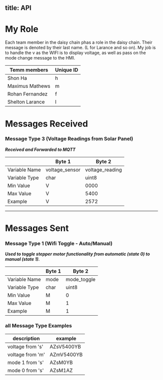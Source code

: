 title: API
---

# My Role
Each team member in the daisy chain phas a role in the daisy chain. Their message is denoted by their last name. (L for Larance and so on). My job is to handle the v as the WIFI is to display voltage, as well as pass on the mode change message to the HMI.



| Temm members | Unique ID |
|-----|-----|
|Shon Ha| h |
|Maximus Mathews|m|
|Rohan Fernandez|f|
|Shelton Larance|l|


# Messages Received  

### Message Type 3 (Voltage Readings from Solar Panel)

<b><i>Received and Forwarded to MQTT</i></b>

|               | Byte 1         | Byte 2        |
|---------------|----------------|-----------------|
| Variable Name | voltage_sensor | voltage_reading |
| Variable Type | char           | uint8          |
| Min Value     | V              | 0000           |
| Max Value     | V              | 5400           |
| Example       | V              | 2572           |
---

# Messages Sent  

### Message Type 1 (Wifi Toggle - Auto/Manual)

<b><i>Used to toggle stepper motor functionality from automatic (state 0) to manual (state 1).</i></b>

|               | Byte 1      | Byte 2 |
|---------------|-------------|--------|
| Variable Name | mode        | mode_toggle |  
| Variable Type | char        |  uint8| 
| Min Value     | M           |   0|
| Max Value     | M           |   1|
| Example       | M           |   1|





### all Message Type  Examples

|description      | example   |
|---------------|-------------|
| voltage from 's' |  AZsV5400YB           |
| voltage from 'm' |  AZmV5400YB       |  
| mode 1 from 's'    |   AZsM0YB         | 
|  mode 0 from 's'     |  AZsM1AZ          | 




